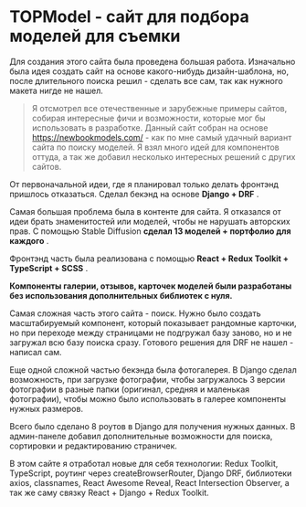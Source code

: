 # TOPModel - сайт для подбора моделей для съемки

Для создания этого сайта была проведена большая работа. Изначально была идея создать сайт на основе какого-нибудь дизайн-шаблона, но, после длительного поиска решил - сделать все сам, так как нужного макета нигде не нашел.

> Я отсмотрел все отечественные и зарубежные примеры сайтов, собирая интересные фичи и возможности, которые мог бы использовать в разработке. Данный сайт собран на основе https://newbookmodels.com/ - как по мне самый удачный вариант сайта по поиску моделей. Я взял много идей для компонентов оттуда, а так же добавил несколько интересных решений с других сайтов.

От первоначальной идеи, где я планировал только делать фронтэнд пришлось отказаться. Сделал бекэнд на основе __Django + DRF__ .

Самая большая проблема была в контенте для сайта. Я отказался от идеи брать знаменитостей или моделей, чтобы не нарушать авторских прав. С помощью Stable Diffusion __сделал 13 моделей + портфолио для каждого__ . 

Фронтэнд часть была реализована с помощью __React + Redux Toolkit + TypeScript + SCSS__ . 

__Компоненты галерии, отзывов, карточек моделей были разработаны без использования дополнительных библиотек с нуля.__

Самая сложная часть этого сайта - поиск. Нужно было создать масштабируемый компонент, который показывает рандомные карточки, но при переходе между страницами не подгружал базу заново, но и не загружал всю базу поиска сразу. Готового решения для DRF не нашел - написал сам.

Еще одной сложной частью бекэнда была фотогалерея. В Django сделал возможность, при загрузке фотографии, чтобы загружалось 3 версии фотографии в разные папки (оригинал, средняя и маленькая фотографии), чтобы можно было использовать в галерее компоненты нужных размеров.

Всего было сделано 8 роутов в Django для получения нужных данных. В админ-панеле добавил дополнительные возможности для поиска, сортировки и редактированию страничек.

В этом сайте я отработал новые для себя технологии: Redux Toolkit, TypeScript, роутинг через createBrowserRouter, Django DRF, библиотеки axios, classnames, React Awesome Reveal, React Intersection Observer, а так же саму связку React + Django + Redux Toolkit.